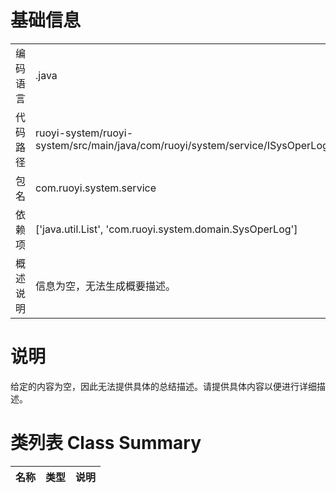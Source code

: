 # 基础信息

|      |      |
|------|------|
| 编码语言 | .java |
| 代码路径 | ruoyi-system/ruoyi-system/src/main/java/com/ruoyi/system/service/ISysOperLogService.java |
| 包名 | com.ruoyi.system.service |
| 依赖项 | ['java.util.List', 'com.ruoyi.system.domain.SysOperLog'] |
| 概述说明 | 信息为空，无法生成概要描述。 |

# 说明

给定的内容为空，因此无法提供具体的总结描述。请提供具体内容以便进行详细描述。

# 类列表 Class Summary

| 名称   | 类型  | 说明 |
|-------|------|-------------|




